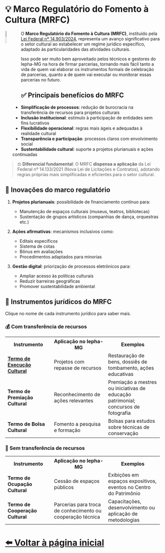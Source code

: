 # 💡 Marco Regulatório do Fomento à Cultura (MRFC)

<img 
    src="https://github.com/user-attachments/assets/1e5c747c-9ba3-457d-954c-1a20e932b8f7" 
    align="left" 
    width="10%" 
    style="margin-right: 1px;">

O **Marco Regulatório do Fomento à Cultura (MRFC)**, instituído pela [Lei Federal nº 14.903/2024](http://legislacao.planalto.gov.br/legisla/legislacao.nsf/Viw_Identificacao/lei%2014.903-2024?OpenDocument), representa um avanço significativo para o setor cultural ao estabelecer um regime jurídico específico, adaptado às particularidades das atividades culturais.

Isso pode ser muito bem aproveitado pelos técnicos e gestores do Iepha-MG na hora de firmar parcerias, tornando mais fácil tanto a
vida de quem vai elaborar os instrumentos formais de celebração de parcerias, quanto a de quem vai executar ou monitorar essas
parcerias no futuro.

## ✅ Principais benefícios do MRFC
- **Simplificação de processos**: redução de burocracia na transferência de recursos para projetos culturais
- **Inclusão institucional**: estímulo à participação de entidades sem fins lucrativos
- **Flexibilidade operacional**: regras mais ágeis e adequadas à realidade cultural
- **Transparência e participação**: processos claros com envolvimento social
- **Sustentabilidade cultural**: suporte a projetos plurianuais e ações continuadas

> ⚖️ **Diferencial fundamental**: O MRFC **dispensa a aplicação** da Lei Federal nº 14.133/2021 (Nova Lei de Licitações e Contratos), adotando regras próprias mais simplificadas e eficientes para o setor cultural.

## 🌟 Inovações do marco regulatório
1. **Projetos plurianuais**: possibilidade de financiamento contínuo para:
   - Manutenção de espaços culturais (museus, teatros, bibliotecas)
   - Sustentação de grupos artísticos (companhias de dança, orquestras etc.)

2. **Ações afirmativas**: mecanismos inclusivos como:
   - Editais específicos
   - Sistema de cotas
   - Bônus em avaliações
   - Procedimentos adaptados para minorias

3. **Gestão digital**: priorização de processos eletrônicos para:
   - Ampliar acesso às políticas culturais
   - Reduzir barreiras geográficas
   - Promover sustentabilidade ambiental

## 💼 Instrumentos jurídicos do MRFC
Clique no nome de cada instrumento jurídico para saber mais.

### 💰 Com transferência de recursos

<table>
  <tr>
    <th width="30%">Instrumento</th>
    <th width="35%">Aplicação no Iepha-MG</th>
    <th width="35%">Exemplos</th>
  </tr>
  <tr>
    <td><strong><a href="https://lucasfainblat.github.io/manual.appi/paginas/marcos_regulatorios/MRFC/TEC/README.html">Termo de Execução Cultural</a></strong></td>
    <td>Projetos com repasse de recursos</td>
    <td>Restauração de bens, dossiês de tombamento, ações educativas</td>
  </tr>
  <tr>
    <td><strong>Termo de Premiação Cultural</strong></td>
    <td>Reconhecimento de ações relevantes</td>
    <td>Premiação a mestres ou iniciativas de educação patrimonial; concursos de fotografia</td>
  </tr>
  <tr>
    <td><strong>Termo de Bolsa Cultural</strong></td>
    <td>Fomento a pesquisa e formação</td>
    <td>Bolsas para estudos sobre técnicas de conservação</td>
  </tr>
</table>

### 🤝 Sem transferência de recursos

<table>
  <tr>
    <th width="30%">Instrumento</th>
    <th width="35%">Aplicação no Iepha-MG</th>
    <th width="35%">Exemplos</th>
  </tr>
  <tr>
    <td><strong>Termo de Ocupação Cultural</strong></td>
    <td>Cessão de espaços públicos</td>
    <td>Exibições em espaços expositivos, eventos no Centro do Patrimônio</td>
  </tr>
  <tr>
    <td><strong>Termo de Cooperação Cultural</strong></td>
    <td>Parcerias para troca de conhecimento ou cooperação técnica</td>
    <td>Capacitações, desenvolvimento ou aplicação de metodologias</td>
  </tr>
</table>

# [⬅️ Voltar à página inicial](https://lucasfainblat.github.io/manual.appi)
